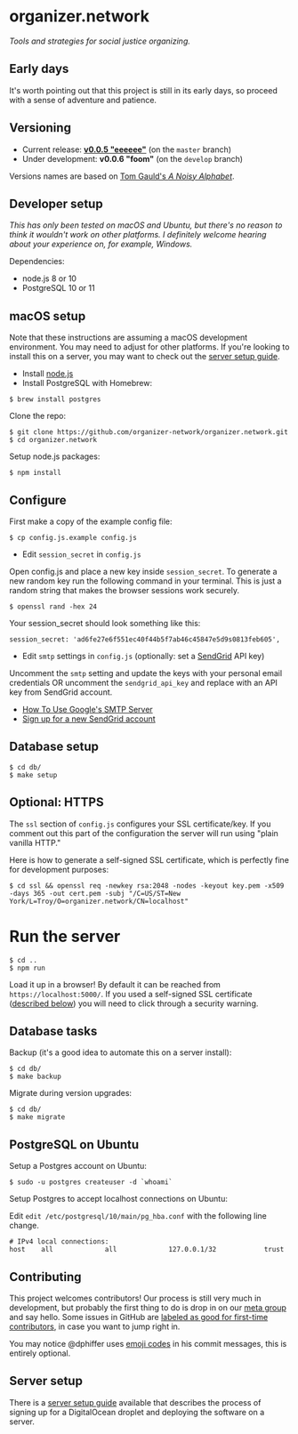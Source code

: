 # organizer.network

_Tools and strategies for social justice organizing._

## Early days

It's worth pointing out that this project is still in its early days, so proceed with a sense of adventure and patience.

## Versioning

* Current release: __[v0.0.5 "eeeeee"](https://github.com/organizer-network/organizer.network/releases/tag/v0.0.5)__ (on the `master` branch)
* Under development: __v0.0.6 "foom"__ (on the `develop` branch)

Versions names are based on [Tom Gauld's *A Noisy Alphabet*](http://myjetpack.tumblr.com/post/65442529656/a-noisy-alphabet-a-new-screenprint-by-tom).

## Developer setup

_This has only been tested on macOS and Ubuntu, but there's no reason to think it wouldn't work on other platforms. I definitely welcome hearing about your experience on, for example, Windows._

Dependencies:

* node.js 8 or 10
* PostgreSQL 10 or 11

## macOS setup

Note that these instructions are assuming a macOS development environment. You may need to adjust for other platforms. If you're looking to install this on a server, you may want to check out the [server setup guide](setup/setup.md).

* Install [node.js](https://nodejs.org/en/)
* Install PostgreSQL with Homebrew:

```
$ brew install postgres
```

Clone the repo:

```
$ git clone https://github.com/organizer-network/organizer.network.git
$ cd organizer.network
```

Setup node.js packages:

```
$ npm install
```

## Configure

First make a copy of the example config file:

```
$ cp config.js.example config.js
```

* Edit `session_secret` in `config.js`

Open config.js and place a new key inside `session_secret`. To generate a new random key run the following command in your terminal. This is just a random string that makes the browser sessions work securely.

```
$ openssl rand -hex 24
```

Your session_secret should look something like this:

```
session_secret: 'ad6fe27e6f551ec40f44b5f7ab46c45847e5d9s0813feb605',
```

* Edit `smtp` settings in `config.js` (optionally: set a [SendGrid](https://sendgrid.com/) API key)

Uncomment the `smtp` setting and update the keys with your personal email credentials OR uncomment the `sendgrid_api_key` and replace with an API key from SendGrid account.

* [How To Use Google's SMTP Server](https://www.digitalocean.com/community/tutorials/how-to-use-google-s-smtp-server)
* [Sign up for a new SendGrid account](https://signup.sendgrid.com/)

## Database setup

```
$ cd db/
$ make setup
```

## Optional: HTTPS

The `ssl` section of `config.js` configures your SSL certificate/key. If you comment out this part of the configuration the server will run using "plain vanilla HTTP."

Here is how to generate a self-signed SSL certificate, which is perfectly fine for development purposes:

```
$ cd ssl && openssl req -newkey rsa:2048 -nodes -keyout key.pem -x509 -days 365 -out cert.pem -subj "/C=US/ST=New York/L=Troy/O=organizer.network/CN=localhost"
```

# Run the server

```
$ cd ..
$ npm run
```

Load it up in a browser! By default it can be reached from `https://localhost:5000/`. If you used a self-signed SSL certificate ([described below](#ssl-certificates)) you will need to click through a security warning.

## Database tasks

Backup (it's a good idea to automate this on a server install):

```
$ cd db/
$ make backup
```

Migrate during version upgrades:

```
$ cd db/
$ make migrate
```

## PostgreSQL on Ubuntu

Setup a Postgres account on Ubuntu:

```
$ sudo -u postgres createuser -d `whoami`
```

Setup Postgres to accept localhost connections on Ubuntu:

Edit `edit /etc/postgresql/10/main/pg_hba.conf` with the following line change.

```
# IPv4 local connections:
host    all             all             127.0.0.1/32            trust
```

## Contributing

This project welcomes contributors! Our process is still very much in development, but probably the first thing to do is drop in on our [meta group](https://organizer.network/join/yycczw12923m2stb) and say hello. Some issues in GitHub are [labeled as good for first-time contributors](https://github.com/organizer-network/organizer.network/issues?q=is%3Aopen+is%3Aissue+label%3A%22good+first+issue%22), in case you want to jump right in.

You may notice @dphiffer uses [emoji codes](http://emoji-cheat-sheet.com/) in his commit messages, this is entirely optional.

## Server setup

There is a [server setup guide](setup/setup.md) available that describes the process of signing up for a DigitalOcean droplet and deploying the software on a server.
